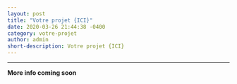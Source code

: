 ```yaml
---
layout: post
title: "Votre projet {ICI}"
date: 2020-03-26 21:44:38 -0400
category: votre-projet
author: admin
short-description: Votre projet {ICI}
---
```


-----


**More info coming soon**


